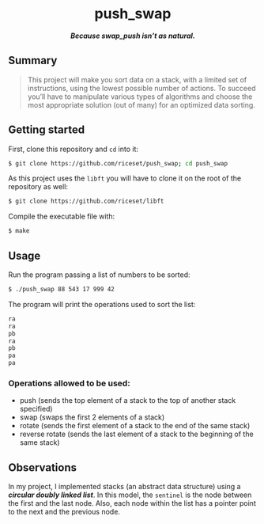 <h1 align="center">
	push_swap
</h1>

<p align="center">
	<b><i>Because swap_push isn’t as natural.</i></b><br>
</p>

## Summary
> This project will make you sort data on a stack, with a limited set of instructions, using
> the lowest possible number of actions. To succeed you’ll have to manipulate various
> types of algorithms and choose the most appropriate solution (out of many) for an
> optimized data sorting.

## Getting started
First, clone this repository and `cd` into it:

```zsh
$ git clone https://github.com/riceset/push_swap; cd push_swap
```
As this project uses the `libft` you will have to clone it on the root of the repository as well:

```zsh
$ git clone https://github.com/riceset/libft
```

Compile the executable file with:

```zsh
$ make
```

## Usage
Run the program passing a list of numbers to be sorted:


```zsh
$ ./push_swap 88 543 17 999 42
```

The program will print the operations used to sort the list:

```zsh
ra
ra
pb
ra
pb
pa
pa
```

### Operations allowed to be used:

- push (sends the top element of a stack to the top of another stack specified)
- swap (swaps the first 2 elements of a stack)
- rotate (sends the first element of a stack to the end of the same stack)
- reverse rotate (sends the last element of a stack to the beginning of the same stack)

## Observations
In my project, I implemented stacks (an abstract data structure) using a ***circular doubly linked list***. In this model, the `sentinel` is the node between the first and the last node. Also, each node within the list has a pointer point to the next and the previous node.

